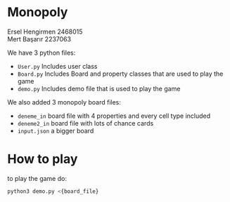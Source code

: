 # Monopoly
Ersel Hengirmen 2468015  
Mert Başarır 2237063  

We have 3 python files:  
* `User.py` Includes user class
* `Board.py` Includes Board and property classes that are used to play the game
* `demo.py` Includes demo file that is used to play the game

We also added 3 monopoly board files:
* `deneme_in` board file with 4 properties and every cell type included 
* `deneme2_in` board file with lots of chance cards
* `input.json` a bigger board

# How to play
to play the game do:
```bash
python3 demo.py <{board_file}
```